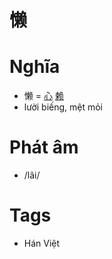 # 懒

# Nghĩa
* 懒 = [心](心.md) [赖](赖.md)
* lười biếng, mệt mỏi

# Phát âm
* /lãi/

# Tags
* Hán Việt

<script>window.HANZI_FIELD='懒';</script>
